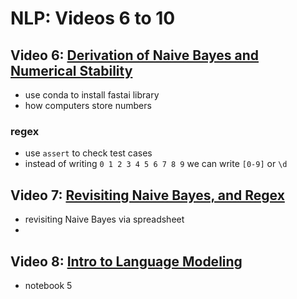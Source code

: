 # NLP:  Videos 6 to 10

## Video 6:  [Derivation of Naive Bayes and Numerical Stability](https://youtu.be/z8-Tbrg1-rE)
- use conda to install fastai library
- how computers store numbers

### regex
- use `assert` to check test cases
- instead of writing `0 1 2 3 4 5 6 7 8 9` we can write `[0-9]` or `\d`


## Video 7:  [Revisiting Naive Bayes, and Regex](https://youtu.be/Q1zLqfnEXdw)
- revisiting Naive Bayes via spreadsheet
- 

## Video 8:  [Intro to Language Modeling](https://youtu.be/PNNHaQUQqW8)
- notebook 5
